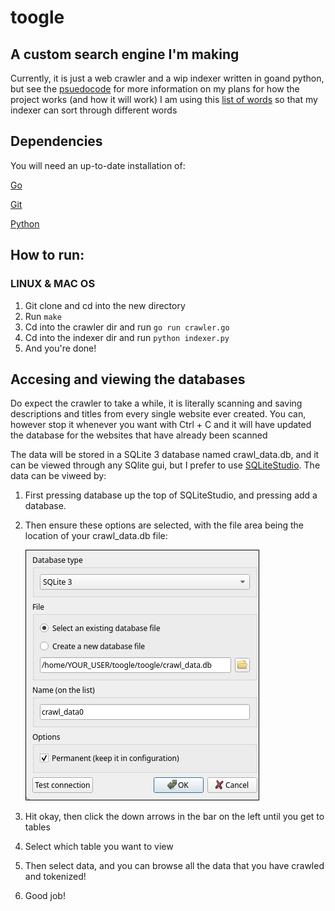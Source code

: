 # toogle

## A custom search engine I'm making

Currently, it is just a web crawler and a wip indexer written in goand python, but see the [psuedocode](/pseudo.code) for more information on my plans for how the project works (and how it will work)
I am using this [list of words](https://github.com/dwyl/english-words/blob/master/words.txt) so that my indexer can sort through different words 

## Dependencies

You will need an up-to-date installation of:

  [Go](https://go.dev/doc/install)

  [Git](https://github.com/git-guides/install-git)
  
  [Python](https://python.org) 

## How to run:

### ______LINUX & MAC OS______
1. Git clone and cd into the new directory
2. Run ```make```
3. Cd into the crawler dir and run ```go run crawler.go```
4. Cd into the indexer dir and run ```python indexer.py```
5. And you're done!

## Accesing and viewing the databases

Do expect the crawler to take a while, it is literally scanning and saving descriptions and titles from every single website ever created. You can, however stop it whenever you want with Ctrl + C and it will have updated the database for the websites that have already been scanned

The data will be stored in a SQLite 3 database named crawl_data.db, and it can be viewed through any SQlite gui, but I prefer to use [SQLiteStudio](https://sqlitestudio.pl/). The data can be viweed by:
1. First pressing database up the top of SQLiteStudio, and pressing add a database.
2. Then ensure these options are selected, with the file area being the location of your crawl_data.db file:
   
   ![SQLiteStudio add a database screen](https://raw.githubusercontent.com/i-love-winter/toogle/refs/heads/main/add%20a%20database.png)
3. Hit okay, then click the down arrows in the bar on the left until you get to tables
4. Select which table you want to view
5. Then select data, and you can browse all the data that you have crawled and tokenized!
6. Good job!

